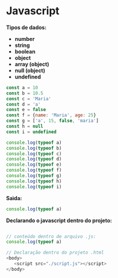 # Javascript

**Tipos de dados:**
- **number**
- **string**
- **boolean**
- **object**
- **array (object)**
- **null (object)**
- **undefined**

```javascript
const a = 10
const b = 10.5
const c = 'Maria'
const d = 'a'
const e = false
const f = {name: 'Maria', age: 25}
const g = ['a', 15, false, 'maria']
const h = null
const i = undefined

console.log(typeof a)
console.log(typeof b)
console.log(typeof c)
console.log(typeof d)
console.log(typeof e)
console.log(typeof f)
console.log(typeof g)
console.log(typeof h)
console.log(typeof i)
```

**Saìda:**
```javascript
console.log(typeof a)
```

**Declarando o javascript dentro do projeto:**
```javascript

// conteúdo dentro de arquivo .js:
console.log(typeof a)

// Declaração dentro do projeto .html
<body>
   <script src="./script.js"></script> 
</body>
```

